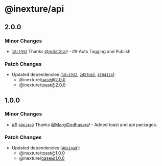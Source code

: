 # @inexture/api

## 2.0.0

### Minor Changes

- [`18c1932`](https://github.com/inexture-solutions/inxui/commit/18c19327b1568985ec004c0aac632e8b771b4dfc) Thanks [@m4st3rai](https://github.com/m4st3rai)! - ## Auto Tagging and Publish

### Patch Changes

- Updated dependencies [[`18c1932`](https://github.com/inexture-solutions/inxui/commit/18c19327b1568985ec004c0aac632e8b771b4dfc), [`2d5fbb2`](https://github.com/inexture-solutions/inxui/commit/2d5fbb2f54f0a2a981dd6fac6db4f5db1b505d3a), [`4f04124`](https://github.com/inexture-solutions/inxui/commit/4f04124021d59d5a36a98b1aa99ed95148179116)]:
  - @inexture/base@2.0.0
  - @inexture/toast@2.0.0

## 1.0.0

### Minor Changes

- [#9](https://github.com/inexture-solutions/inxui/pull/9) [`40e14a9`](https://github.com/inexture-solutions/inxui/commit/40e14a966b7b02eab90d2226503c34cc17d4aced) Thanks [@MargiGodhasara](https://github.com/MargiGodhasara)! - Added toast and api packages.

### Patch Changes

- Updated dependencies [[`40e14a9`](https://github.com/inexture-solutions/inxui/commit/40e14a966b7b02eab90d2226503c34cc17d4aced)]:
  - @inexture/toast@1.0.0
  - @inexture/base@1.0.0
